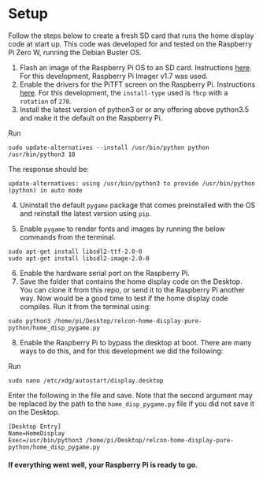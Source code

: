 # Setup

Follow the steps below to create a fresh SD card that runs the home display code at start up. This code was developed for and tested on the Raspberry Pi Zero W, running the Debian Buster OS. 

1. Flash an image of the Raspberry Pi OS to an SD card. Instructions [here](https://www.raspberrypi.com/documentation/computers/getting-started.html). For this development, Raspberry Pi Imager v1.7 was used.
2. Enable the drivers for the PiTFT screen on the Raspberry Pi. Instructions [here](https://learn.adafruit.com/adafruit-pitft-28-inch-resistive-touchscreen-display-raspberry-pi/easy-install-2). For this development, the ```install-type``` used is ```fbcp``` with a ```rotation``` of ```270```.
3. Install the latest version of python3 or or any offering above python3.5 and make it the default on the Raspberry Pi.

Run
```
sudo update-alternatives --install /usr/bin/python python /usr/bin/python3 10
```
    
The response should be:

```
update-alternatives: using /usr/bin/python3 to provide /usr/bin/python (python) in auto mode
```

<!-- Check baseline again:

```
python --version Python 3.7.3 $ python3 --version Python 3.7.3
``` -->

4. Uninstall the default ```pygame``` package that comes preinstalled with the OS and reinstall the latest version using ```pip```.

5. Enable ```pygame``` to render fonts and images by running the below commands from the terminal.
   
```
sudo apt-get install libsdl2-ttf-2.0-0
sudo apt-get install libsdl2-image-2.0-0
```

6. Enable the hardware serial port on the Raspberry Pi.
7. Save the folder that contains the home display code on the Desktop. You can clone it from this repo, or send it to the Raspberry Pi another way. Now would be a good time to test if the home display code compiles. Run it from the terminal using:

```
sudo python3 /home/pi/Desktop/relcon-home-display-pure-python/home_disp_pygame.py   
```

8. Enable the Raspberry Pi to bypass the desktop at boot. There are many ways to do this, and for this development we did the following:

Run

```
sudo nano /etc/xdg/autostart/display.desktop
```

Enter the following in the file and save. Note that the second argument may be replaced by the path to the ```home_disp_pygame.py``` file if you did not save it on the Desktop.

```
[Desktop Entry]
Name=HomeDisplay
Exec=/usr/bin/python3 /home/pi/Desktop/relcon-home-display-pure-python/home_disp_pygame.py
```

#### If everything went well, your Raspberry Pi is ready to go.

